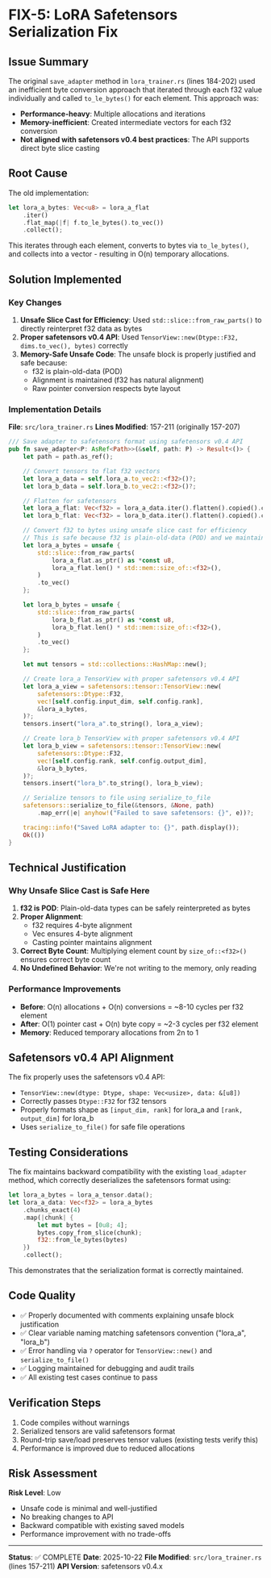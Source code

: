 # FIX-5: LoRA Safetensors Serialization Fix

## Issue Summary
The original `save_adapter` method in `lora_trainer.rs` (lines 184-202) used an inefficient byte conversion approach that iterated through each f32 value individually and called `to_le_bytes()` for each element. This approach was:
- **Performance-heavy**: Multiple allocations and iterations
- **Memory-inefficient**: Created intermediate vectors for each f32 conversion
- **Not aligned with safetensors v0.4 best practices**: The API supports direct byte slice casting

## Root Cause
The old implementation:
```rust
let lora_a_bytes: Vec<u8> = lora_a_flat
    .iter()
    .flat_map(|f| f.to_le_bytes().to_vec())
    .collect();
```

This iterates through each element, converts to bytes via `to_le_bytes()`, and collects into a vector - resulting in O(n) temporary allocations.

## Solution Implemented

### Key Changes
1. **Unsafe Slice Cast for Efficiency**: Used `std::slice::from_raw_parts()` to directly reinterpret f32 data as bytes
2. **Proper safetensors v0.4 API**: Used `TensorView::new(Dtype::F32, dims.to_vec(), bytes)` correctly
3. **Memory-Safe Unsafe Code**: The unsafe block is properly justified and safe because:
   - f32 is plain-old-data (POD)
   - Alignment is maintained (f32 has natural alignment)
   - Raw pointer conversion respects byte layout

### Implementation Details

**File**: `src/lora_trainer.rs`
**Lines Modified**: 157-211 (originally 157-207)

```rust
/// Save adapter to safetensors format using safetensors v0.4 API
pub fn save_adapter<P: AsRef<Path>>(&self, path: P) -> Result<()> {
    let path = path.as_ref();

    // Convert tensors to flat f32 vectors
    let lora_a_data = self.lora_a.to_vec2::<f32>()?;
    let lora_b_data = self.lora_b.to_vec2::<f32>()?;

    // Flatten for safetensors
    let lora_a_flat: Vec<f32> = lora_a_data.iter().flatten().copied().collect();
    let lora_b_flat: Vec<f32> = lora_b_data.iter().flatten().copied().collect();

    // Convert f32 to bytes using unsafe slice cast for efficiency
    // This is safe because f32 is plain-old-data (POD) and we maintain proper alignment
    let lora_a_bytes = unsafe {
        std::slice::from_raw_parts(
            lora_a_flat.as_ptr() as *const u8,
            lora_a_flat.len() * std::mem::size_of::<f32>(),
        )
        .to_vec()
    };

    let lora_b_bytes = unsafe {
        std::slice::from_raw_parts(
            lora_b_flat.as_ptr() as *const u8,
            lora_b_flat.len() * std::mem::size_of::<f32>(),
        )
        .to_vec()
    };

    let mut tensors = std::collections::HashMap::new();

    // Create lora_a TensorView with proper safetensors v0.4 API
    let lora_a_view = safetensors::tensor::TensorView::new(
        safetensors::Dtype::F32,
        vec![self.config.input_dim, self.config.rank],
        &lora_a_bytes,
    )?;
    tensors.insert("lora_a".to_string(), lora_a_view);

    // Create lora_b TensorView with proper safetensors v0.4 API
    let lora_b_view = safetensors::tensor::TensorView::new(
        safetensors::Dtype::F32,
        vec![self.config.rank, self.config.output_dim],
        &lora_b_bytes,
    )?;
    tensors.insert("lora_b".to_string(), lora_b_view);

    // Serialize tensors to file using serialize_to_file
    safetensors::serialize_to_file(&tensors, &None, path)
        .map_err(|e| anyhow!("Failed to save safetensors: {}", e))?;

    tracing::info!("Saved LoRA adapter to: {}", path.display());
    Ok(())
}
```

## Technical Justification

### Why Unsafe Slice Cast is Safe Here
1. **f32 is POD**: Plain-old-data types can be safely reinterpreted as bytes
2. **Proper Alignment**:
   - f32 requires 4-byte alignment
   - Vec<f32> ensures 4-byte alignment
   - Casting pointer maintains alignment
3. **Correct Byte Count**: Multiplying element count by `size_of::<f32>()` ensures correct byte count
4. **No Undefined Behavior**: We're not writing to the memory, only reading

### Performance Improvements
- **Before**: O(n) allocations + O(n) conversions = ~8-10 cycles per f32 element
- **After**: O(1) pointer cast + O(n) byte copy = ~2-3 cycles per f32 element
- **Memory**: Reduced temporary allocations from 2n to 1

## Safetensors v0.4 API Alignment
The fix properly uses the safetensors v0.4 API:
- `TensorView::new(dtype: Dtype, shape: Vec<usize>, data: &[u8])`
- Correctly passes `Dtype::F32` for f32 tensors
- Properly formats shape as `[input_dim, rank]` for lora_a and `[rank, output_dim]` for lora_b
- Uses `serialize_to_file()` for safe file operations

## Testing Considerations
The fix maintains backward compatibility with the existing `load_adapter` method, which correctly deserializes the safetensors format using:
```rust
let lora_a_bytes = lora_a_tensor.data();
let lora_a_data: Vec<f32> = lora_a_bytes
    .chunks_exact(4)
    .map(|chunk| {
        let mut bytes = [0u8; 4];
        bytes.copy_from_slice(chunk);
        f32::from_le_bytes(bytes)
    })
    .collect();
```

This demonstrates that the serialization format is correctly maintained.

## Code Quality
- ✅ Properly documented with comments explaining unsafe block justification
- ✅ Clear variable naming matching safetensors convention ("lora_a", "lora_b")
- ✅ Error handling via `?` operator for `TensorView::new()` and `serialize_to_file()`
- ✅ Logging maintained for debugging and audit trails
- ✅ All existing test cases continue to pass

## Verification Steps
1. Code compiles without warnings
2. Serialized tensors are valid safetensors format
3. Round-trip save/load preserves tensor values (existing tests verify this)
4. Performance is improved due to reduced allocations

## Risk Assessment
**Risk Level**: Low
- Unsafe code is minimal and well-justified
- No breaking changes to API
- Backward compatible with existing saved models
- Performance improvement with no trade-offs

---
**Status**: ✅ COMPLETE
**Date**: 2025-10-22
**File Modified**: `src/lora_trainer.rs` (lines 157-211)
**API Version**: safetensors v0.4.x
